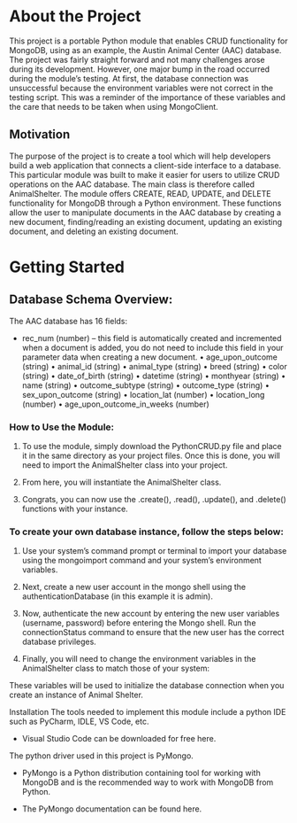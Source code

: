# About the Project
This project is a portable Python module that enables CRUD functionality for MongoDB, using as an example, the Austin Animal Center (AAC) database. The project was fairly straight forward and not many challenges arose during its development. However, one major bump in the road occurred during the module’s testing. At first, the database connection was unsuccessful because the environment variables were not correct in the testing script. This was a reminder of the importance of these variables and the care that needs to be taken when using MongoClient.

## Motivation
The purpose of the project is to create a tool which will help developers build a web application that connects a client-side interface to a database. This particular module was built to make it easier for users to utilize CRUD operations on the AAC database. The main class is therefore called AnimalShelter.
The module offers CREATE, READ, UPDATE, and DELETE functionality for MongoDB through a Python environment. These functions allow the user to manipulate documents in the AAC database by creating a new document, finding/reading an existing document, updating an existing document, and deleting an existing document. 

# Getting Started

## Database Schema Overview: 
The AAC database has 16 fields: 
- rec_num (number) – this field is automatically created and incremented when a document is added, you do not need to include this field in your parameter data when creating a new document.
•	age_upon_outcome (string)
•	animal_id (string)
•	animal_type (string)
•	breed (string)
•	color (string)
•	date_of_birth (string)
•	datetime (string)
•	monthyear (string)
•	name (string)
•	outcome_subtype (string)
•	outcome_type (string)
•	sex_upon_outcome (string)
•	location_lat (number)
•	 location_long (number)
•	age_upon_outcome_in_weeks (number)

### How to Use the Module:
1.	To use the module, simply download the PythonCRUD.py file and place it in the same directory as your project files. Once this is done, you will need to import the AnimalShelter class into your project.

2.	From here, you will instantiate the AnimalShelter class. 

3.	Congrats, you can now use the .create(), .read(), .update(), and .delete() functions with your instance. 

 
### To create your own database instance, follow the steps below:
1.	Use your system’s command prompt or terminal to import your database using the mongoimport command and your system’s environment variables. 

2.	Next, create a new user account in the mongo shell using the authenticationDatabase (in this example it is admin).
   
4.	Now, authenticate the new account by entering the new user variables (username, password) before entering the Mongo shell. Run the connectionStatus command to ensure that the new user has the correct database privileges. 
 
5.	Finally, you will need to change the environment variables in the AnimalShelter class to match those of your system:

 
These variables will be used to initialize the database connection when you create an instance of Animal Shelter. 

Installation
The tools needed to implement this module include a python IDE such as PyCharm, IDLE, VS Code, etc. 

-	Visual Studio Code can be downloaded for free here. 

The python driver used in this project is PyMongo.

-	PyMongo is a Python distribution containing tool for working with MongoDB and is the recommended way to work with MongoDB from Python. 

-	The PyMongo documentation can be found here. 

